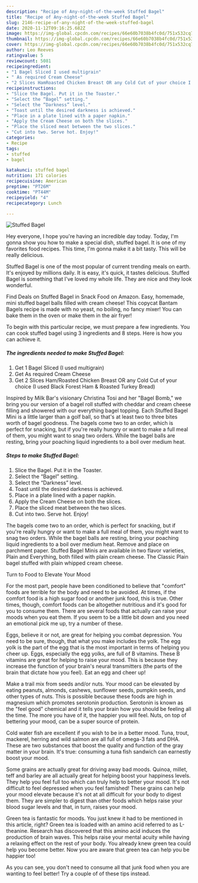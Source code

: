 ```yaml
---
description: "Recipe of Any-night-of-the-week Stuffed Bagel"
title: "Recipe of Any-night-of-the-week Stuffed Bagel"
slug: 2146-recipe-of-any-night-of-the-week-stuffed-bagel
date: 2020-11-12T09:16:25.682Z
image: https://img-global.cpcdn.com/recipes/66e60b7038b4fc0d/751x532cq70/stuffed-bagel-recipe-main-photo.jpg
thumbnail: https://img-global.cpcdn.com/recipes/66e60b7038b4fc0d/751x532cq70/stuffed-bagel-recipe-main-photo.jpg
cover: https://img-global.cpcdn.com/recipes/66e60b7038b4fc0d/751x532cq70/stuffed-bagel-recipe-main-photo.jpg
author: Leo Reeves
ratingvalue: 5
reviewcount: 5081
recipeingredient:
- "1 Bagel Sliced I used multigrain"
- " As required Cream Cheese"
- "2 Slices HamRoasted Chicken Breast OR any Cold Cut of your choice I used Black Forest Ham  Roasted Turkey Bread"
recipeinstructions:
- "Slice the Bagel. Put it in the Toaster."
- "Select the “Bagel” setting."
- "Select the “Darkness” level."
- "Toast until the desired darkness is achieved."
- "Place in a plate lined with a paper napkin."
- "Apply the Cream Cheese on both the slices."
- "Place the sliced meat between the two slices."
- "Cut into two. Serve hot. Enjoy!"
categories:
- Recipe
tags:
- stuffed
- bagel

katakunci: stuffed bagel 
nutrition: 171 calories
recipecuisine: American
preptime: "PT26M"
cooktime: "PT44M"
recipeyield: "4"
recipecategory: Lunch

---
```



![Stuffed Bagel](https://img-global.cpcdn.com/recipes/66e60b7038b4fc0d/751x532cq70/stuffed-bagel-recipe-main-photo.jpg)

Hey everyone, I hope you're having an incredible day today. Today, I'm gonna show you how to make a special dish, stuffed bagel. It is one of my favorites food recipes. This time, I'm gonna make it a bit tasty. This will be really delicious.

Stuffed Bagel is one of the most popular of current trending meals on earth. It's enjoyed by millions daily. It is easy, it's quick, it tastes delicious. Stuffed Bagel is something that I've loved my whole life. They are nice and they look wonderful.

Find Deals on Stuffed Bagel in Snack Food on Amazon. Easy, homemade, mini stuffed bagel balls filled with cream cheese! This copycat Bantam Bagels recipe is made with no yeast, no boiling, no fancy mixer! You can bake them in the oven or make them in the air fryer!


To begin with this particular recipe, we must prepare a few ingredients. You can cook stuffed bagel using 3 ingredients and 8 steps. Here is how you can achieve it.

<!--inarticleads1-->

##### The ingredients needed to make Stuffed Bagel:

1. Get 1 Bagel Sliced (I used multigrain)
1. Get  As required Cream Cheese
1. Get 2 Slices Ham/Roasted Chicken Breast OR any Cold Cut of your choice (I used Black Forest Ham &amp; Roasted Turkey Bread)


Inspired by Milk Bar&#39;s visionary Christina Tosi and her &#34;Bagel Bomb,&#34; we bring you our version of a bagel roll stuffed with cheddar and cream cheese filling and showered with our everything bagel topping. Each Stuffed Bagel Mini is a little larger than a golf ball, so that&#39;s at least two to three bites worth of bagel goodness. The bagels come two to an order, which is perfect for snacking, but if you&#39;re really hungry or want to make a full meal of them, you might want to snag two orders. While the bagel balls are resting, bring your poaching liquid ingredients to a boil over medium heat. 

<!--inarticleads2-->

##### Steps to make Stuffed Bagel:

1. Slice the Bagel. Put it in the Toaster.
1. Select the “Bagel” setting.
1. Select the “Darkness” level.
1. Toast until the desired darkness is achieved.
1. Place in a plate lined with a paper napkin.
1. Apply the Cream Cheese on both the slices.
1. Place the sliced meat between the two slices.
1. Cut into two. Serve hot. Enjoy!


The bagels come two to an order, which is perfect for snacking, but if you&#39;re really hungry or want to make a full meal of them, you might want to snag two orders. While the bagel balls are resting, bring your poaching liquid ingredients to a boil over medium heat. Remove and place on parchment paper. Stuffed Bagel Minis are available in two flavor varieties, Plain and Everything, both filled with plain cream cheese. The Classic Plain bagel stuffed with plain whipped cream cheese. 

Turn to Food to Elevate Your Mood


For the most part, people have been conditioned to believe that "comfort" foods are terrible for the body and need to be avoided. At times, if the comfort food is a high sugar food or another junk food, this is true. Other times, though, comfort foods can be altogether nutritious and it's good for you to consume them. There are several foods that actually can raise your moods when you eat them. If you seem to be a little bit down and you need an emotional pick me up, try a number of these.

Eggs, believe it or not, are great for helping you combat depression. You need to be sure, though, that what you make includes the yolk. The egg yolk is the part of the egg that is the most important in terms of helping you cheer up. Eggs, especially the egg yolks, are full of B vitamins. These B vitamins are great for helping to raise your mood. This is because they increase the function of your brain's neural transmitters (the parts of the brain that dictate how you feel). Eat an egg and cheer up!

Make a trail mix from seeds and/or nuts. Your mood can be elevated by eating peanuts, almonds, cashews, sunflower seeds, pumpkin seeds, and other types of nuts. This is possible because these foods are high in magnesium which promotes serotonin production. Serotonin is known as the "feel good" chemical and it tells your brain how you should be feeling all the time. The more you have of it, the happier you will feel. Nuts, on top of bettering your mood, can be a super source of protein.

Cold water fish are excellent if you wish to be in a better mood. Tuna, trout, mackerel, herring and wild salmon are all full of omega-3 fats and DHA. These are two substances that boost the quality and function of the gray matter in your brain. It's true: consuming a tuna fish sandwich can earnestly boost your mood. 

Some grains are actually great for driving away bad moods. Quinoa, millet, teff and barley are all actually great for helping boost your happiness levels. They help you feel full too which can truly help to better your mood. It's not difficult to feel depressed when you feel famished! These grains can help your mood elevate because it's not at all difficult for your body to digest them. They are simpler to digest than other foods which helps raise your blood sugar levels and that, in turn, raises your mood.

Green tea is fantastic for moods. You just knew it had to be mentioned in this article, right? Green tea is loaded with an amino acid referred to as L-theanine. Research has discovered that this amino acid induces the production of brain waves. This helps raise your mental acuity while having a relaxing effect on the rest of your body. You already knew green tea could help you become better. Now you are aware that green tea can help you be happier too!

As you can see, you don't need to consume all that junk food when you are wanting to feel better! Try  a  couple of  of  these  tips  instead.

